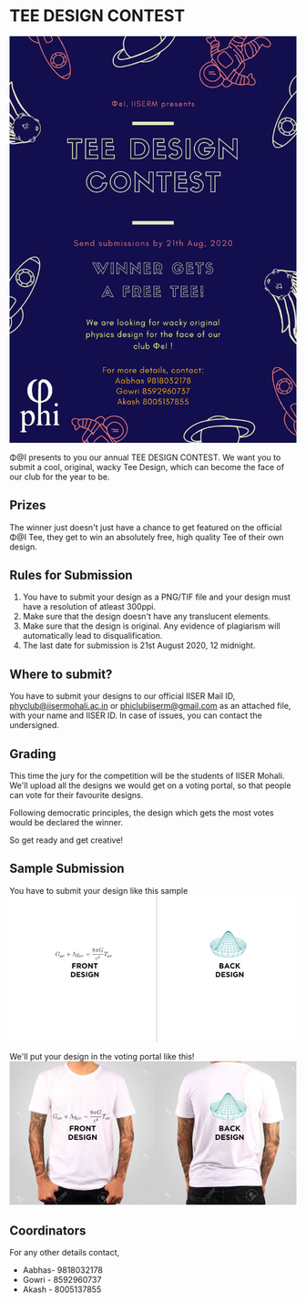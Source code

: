 # TEE DESIGN CONTEST

![tee-design-poster](Tee_Design_Poster.png)

Φ@I presents to you our annual TEE DESIGN CONTEST.
We want you to submit a cool, original, wacky Tee Design, which can become the face of our club for the year to be.

## Prizes

The winner just doesn't just have a chance to get featured on the official Φ@I Tee, they get to win an absolutely free, high quality Tee of their own design.

## Rules for Submission

1. You have to submit your design as a PNG/TIF file and your design must have a resolution of atleast 300ppi.
2. Make sure that the design doesn't have any translucent elements.
3. Make sure that the design is original. Any evidence of plagiarism will automatically lead to disqualification.
4. The last date for submission is 21st August 2020, 12 midnight.

## Where to submit?

You have to submit your designs to our official IISER Mail ID, [phyclub@iisermohali.ac.in](mailto:phyclub@iisermohali.ac.in) or [phiclubiiserm@gmail.com](mailto:phiclubiiserm@gmail.com) as an attached file, with your name and IISER ID. In case of issues, you can contact the undersigned.

## Grading

This time the jury for the competition will be the students of IISER Mohali. We'll upload all the designs we would get on a voting portal, so that people can vote for their favourite designs.

Following democratic principles, the design which gets the most votes would be declared the winner.

So get ready and get creative!

## Sample Submission
You have to submit your design like this sample
![tee-design-poster](sample_without_template.png)

We'll put your design in the voting portal like this!
![tee-design-poster](sample_with_template.png)

## Coordinators

For any other details contact,

- Aabhas- 9818032178
- Gowri - 8592960737
- Akash - 8005137855
